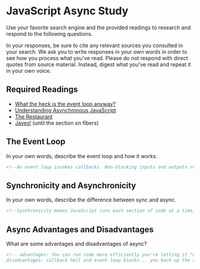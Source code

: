 # JavaScript Async Study

Use your favorite search engine and the provided readings to research and
respond to the following questions.

In your responses, be sure to cite any relevant sources you consulted in your
search. We ask you to write responses in your own words in order to see how you
process what you've read. Please do not respond with direct quotes from source
material. Instead, digest what you've read and repeat it in your own voice.

## Required Readings

-   [What the heck is the event loop anyway?](https://www.youtube.com/watch?v=8aGhZQkoFbQ)
-   [Understanding Asynchronous JavaScript](https://www.youtube.com/watch?v=vMfg0xGjcOI)
-   [The Restaurant](https://www.codeschool.com/blog/2014/10/30/understanding-node-js/)
-   [Javes!](https://www.discovermeteor.com/blog/understanding-sync-async-javascript-node/) (until the section on fibers)

## The Event Loop

In your own words, describe the event loop and how it works.

```md
<!--An event loop invokes callbacks. Non-blocking inputs and outputs release an event when their calls are complete, and these events trigger the return... So event loops put returns on the back burner until the event is triggered.-->
```

## Synchronicity and Asynchronicity

In your own words, describe the difference between sync and async.

```md
<!--Synchronicity means JavaScript runs each section of code at a time, like in a single line... JS works with each section of code until it's done. Asynchronicity allows JavaScript to mimic multi-tasking by putting returns on hold until JavaScript needs it (event loops do this for JavaScript and signal an event when the returns need to be put back into the queue)-->
```

## Async Advantages and Disadvantages

What are some advantages and disadvantages of async?

```md
<!-- advantages: You can run code more efficiently you're letting it "multitask"
disadvantages: callback hell and event loop blocks... you back up the return queue or you stack up so much you don't even get to the queue (since JavaScript won't really look at the queue unless there's nothing else to do)... you can get out of this by mimicking synchronicity (having an asynchronous function "wait" to meet up with the synchronous function)-->
```
